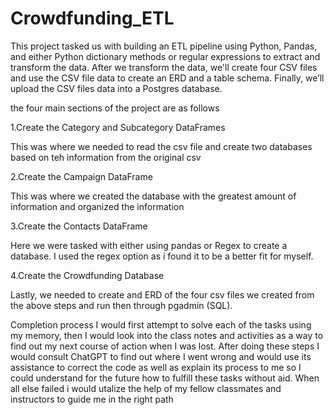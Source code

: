 # Crowdfunding_ETL

This project tasked us with building an ETL pipeline using Python, Pandas, and either Python dictionary methods or regular expressions to extract and transform the data. After we transform the data, we'll create four CSV files and use the CSV file data to create an ERD and a table schema. Finally, we’ll upload the CSV files data into a Postgres database.

the four main sections of the project are as follows

1.Create the Category and Subcategory DataFrames

  This was where we needed to read the csv file and create two databases based on teh information from the original csv

2.Create the Campaign DataFrame

  This was where we created the database with the greatest amount of information and organized the information

3.Create the Contacts DataFrame

  Here we were tasked with either using pandas or Regex to create a database. I used the regex option as i found it to be a better fit for myself.

4.Create the Crowdfunding Database

  Lastly, we needed to create and ERD of the four csv files we created from the above steps and run then through pgadmin (SQL). 


Completion process I would first attempt to solve each of the tasks using my memory, then I would look into the class notes and activities as a way to find out my next course of action when I was lost. After doing these steps I would consult ChatGPT to find out where I went wrong and would use its assistance to correct the code as well as explain its process to me so I could understand for the future how to fulfill these tasks without aid. When all else failed i would utalize the help of my fellow classmates and instructors to guide me in the right path

